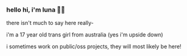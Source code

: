 ### hello hi, i'm luna 👋🏻

there isn't much to say here really-

i'm a 17 year old trans girl from australia (yes i'm upside down)

i sometimes work on public/oss projects, they will most likely be here!
